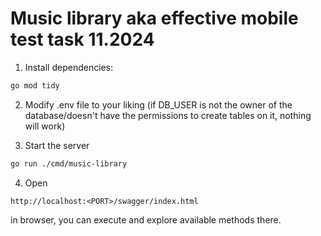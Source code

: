 # Music library aka effective mobile test task 11.2024

1. Install dependencies:
```bash
go mod tidy
```
2. Modify .env file to your liking (if DB_USER is not the owner of the database/doesn't have the permissions to create tables on it, nothing will work)

3. Start the server
```bash
go run ./cmd/music-library
```

4. Open 
```http
http://localhost:<PORT>/swagger/index.html
```
in browser, you can execute and explore available methods there.